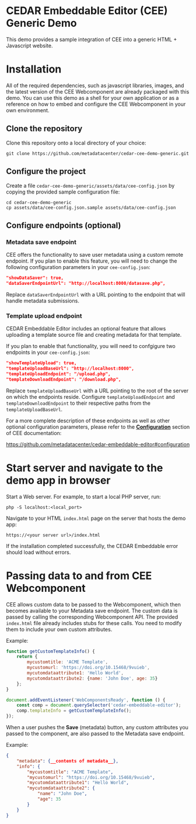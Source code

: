 # CEDAR Embeddable Editor (CEE) Generic Demo

This demo provides a sample integration of CEE into a generic HTML + Javascript website.

# Installation

All of the required dependencies, such as javascript libraries, images, and the latest version of the CEE Webcomponent are already packaged with this demo. You can use this demo as a shell for your own application or as a reference on how to embed and configure the CEE Webcomponent in your own environment.

## Clone the repository

Clone this repository onto a local directory of your choice:

```shell
git clone https://github.com/metadatacenter/cedar-cee-demo-generic.git
```

## Configure the project

Create a file `cedar-cee-demo-generic/assets/data/cee-config.json` by copying the provided sample configuration file:

```shell
cd cedar-cee-demo-generic
cp assets/data/cee-config.json.sample assets/data/cee-config.json
```

## Configure endpoints (optional)

### Metadata save endpoint

CEE offers the functionality to save user metadata using a custom remote endpoint. If you plan to enable this feature, you will need to change the following configuration parameters in your `cee-config.json`:

```json
"showDataSaver": true,
"dataSaverEndpointUrl": "http://localhost:8000/datasave.php",
```
Replace `dataSaverEndpointUrl` with a URL pointing to the endpoint that will handle metadata submissions.

### Template upload endpoint

CEDAR Embeddable Editor includes an optional feature that allows uploading a template source file and creating metadata for that template.

If you plan to enable that functionality, you will need to confgigure two endpoints in your `cee-config.json`:

```json
"showTemplateUpload": true,
"templateUploadBaseUrl": "http://localhost:8000",
"templateUploadEndpoint": "/upload.php",
"templateDownloadEndpoint": "/download.php",
```
Replace `templateUploadBaseUrl` with a URL pointing to the root of the server on which the endpoints reside. Configure `templateUploadEndpoint` and `templateDownloadEndpoint` to their respective paths from the `templateUploadBaseUrl`. 

For a more complete description of these endpoints as well as other optional configuration parameters, please refer to the [**Configuration**](https://github.com/metadatacenter/cedar-embeddable-editor#configuration) section of CEE documentation:

https://github.com/metadatacenter/cedar-embeddable-editor#configuration

# Start server and navigate to the demo app in browser

Start a Web server. For example, to start a local PHP server, run:

```
php -S localhost:<local_port>
```

Navigate to your HTML `index.html` page on the server that hosts the demo app:

```shell
https://<your server url>/index.html
```

If the installation completed successfully, the CEDAR Embeddable error should load without errors.

# Passing data to and from CEE Webcomponent

CEE allows custom data to be passed to the Webcomponent, which then becomes available to your Metadata save endpoint. The custom data is passed by calling the corresponding Webcomponent API. The provided `index.html` file already includes stubs for these calls. You need to modify them to include your own custom attributes. 

Example:

```javascript
function getCustomTemplateInfo() {
    return {
        mycustomtitle: 'ACME Template',
        mycustomurl: 'https://doi.org/10.15468/9vuieb',
        mycutomdataattribute1: 'Hello World',
        mycutomdataattribute2: {name: 'John Doe', age: 35}
    };
}

document.addEventListener('WebComponentsReady', function () {
    const comp = document.querySelector('cedar-embeddable-editor');
    comp.templateInfo = getCustomTemplateInfo();
});
```

When a user pushes the **Save** (metadata) button, any custom attributes you passed to the component, are also passed to the Metadata save endpoint.

Example:

```json
{
    "metadata": {__contents of metadata__},
    "info": {
        "mycustomtitle": "ACME Template",
        "mycustomurl": "https://doi.org/10.15468/9vuieb",
        "mycutomdataattribute1": "Hello World",
        "mycutomdataattribute2": {
            "name": "John Doe",
            "age": 35
        }
    }
}
```

